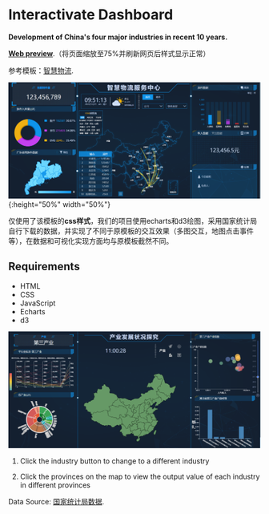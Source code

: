 # Interactivate Dashboard

**Development of China's four major industries in recent 10 years.**

[**Web preview**](https://dddclc.github.io/Interactive_Dashboard/).（将页面缩放至75%并刷新网页后样式显示正常）


参考模板：[智慧物流](https://github.com/zhangti0708/bigdata-examples/tree/master/%E6%99%BA%E6%85%A7%E7%89%A9%E6%B5%81/%E6%99%BA%E6%85%A7%E7%89%A9%E6%B5%81).

![](images/img1.png){:height="50%" width="50%"}

仅使用了该模板的**css样式**，我们的项目使用echarts和d3绘图，采用国家统计局自行下载的数据，并实现了不同于原模板的交互效果（多图交互，地图点击事件等），在数据和可视化实现方面均与原模板截然不同。



Requirements
----

- HTML 
- CSS 
- JavaScript 
- Echarts
- d3



![image-20221214151204277](images/image.png)



1. Click the industry button to change to a different industry

2. Click the provinces on the map to view the output value of each industry in different provinces


Data Source: [国家统计局数据](https://data.stats.gov.cn/easyquery.htm?cn=E0103).

